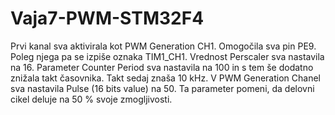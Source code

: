 # Vaja7-PWM-STM32F4
Prvi kanal sva aktivirala kot PWM Generation CH1. Omogočila sva pin PE9. Poleg njega pa se izpiše oznaka TIM1_CH1.
Vrednost Perscaler sva nastavila na 16.
Parameter Counter Period sva nastavila na 100 in s tem še dodatno znižala takt časovnika. Takt sedaj znaša 10 kHz.
V PWM Generation Chanel sva nastavila Pulse (16 bits value) na 50. Ta parameter pomeni, da delovni cikel deluje na 50 % svoje zmogljivosti.
